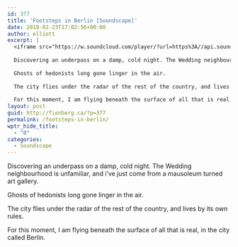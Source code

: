 ```yaml
---
id: 377
title: 'Footsteps in Berlin [Soundscape]'
date: 2018-02-23T17:02:56+00:00
author: elliott
excerpt: |
  <iframe src="https://w.soundcloud.com/player/?url=https%3A//api.soundcloud.com/tracks/404093781&amp;color=%233a3a3a&amp;auto_play=false&amp;hide_related=true&amp;show_comments=true&amp;show_user=true&amp;show_reposts=false&amp;show_teaser=true&amp;visual=true" width="100%" height="500" frameborder="no" scrolling="no"></iframe>
  
  Discovering an underpass on a damp, cold night. The Wedding neighbourhood is unfamiliar, and i've just come from a mausoleum turned art gallery.
  
  Ghosts of hedonists long gone linger in the air.
  
  The city flies under the radar of the rest of the country, and lives by its own rules.
  
  For this moment, I am flying beneath the surface of all that is real, in the city called Berlin.
layout: post
guid: http://fienberg.ca/?p=377
permalink: /footsteps-in-berlin/
wptr_hide_title:
  - "0"
categories:
  - Soundscape
---
```

Discovering an underpass on a damp, cold night. The Wedding neighbourhood is unfamiliar, and i&#8217;ve just come from a mausoleum turned art gallery. 

Ghosts of hedonists long gone linger in the air. 

The city flies under the radar of the rest of the country, and lives by its own rules. 

For this moment, I am flying beneath the surface of all that is real, in the city called Berlin.